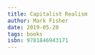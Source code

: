 ```yaml
---
title: Capitalist Realism
author: Mark Fisher
date: 2019-05-20
tags: books
isbn: 9781846943171
---
```

